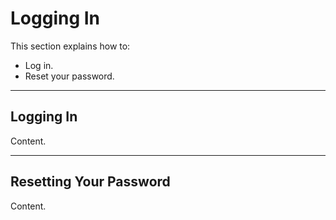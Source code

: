 # Logging In
This section explains how to:
* Log in.
* Reset your password.
---

## Logging In

Content.

---

## Resetting Your Password

Content.
